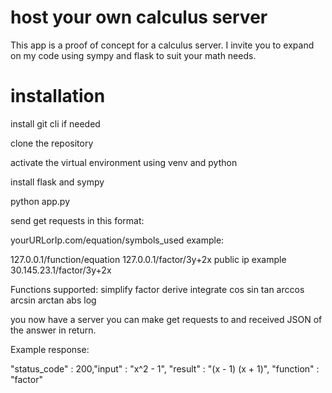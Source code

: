 ﻿# host your own calculus server



This app is a proof of concept for a calculus server. I invite you to expand on my code using sympy and flask to suit your math needs. 

# installation

install git cli if needed

clone the repository

activate the virtual environment using venv and python

install flask and sympy 

python app.py

send get requests in this format:

yourURLorIp.com/equation/symbols_used
example: 

127.0.0.1/function/equation
127.0.0.1/factor/3y+2x
public ip example
30.145.23.1/factor/3y+2x

Functions supported:
simplify 
factor 
derive 
integrate 
cos 
sin 
tan 
arccos 
arcsin 
arctan 
abs 
log 

you now have a server you can make get requests to and received JSON of the answer in return. 


Example response:

"status_code" : 200,"input" : "x^2 - 1", "result" : "(x - 1) (x + 1)", "function" : "factor"
